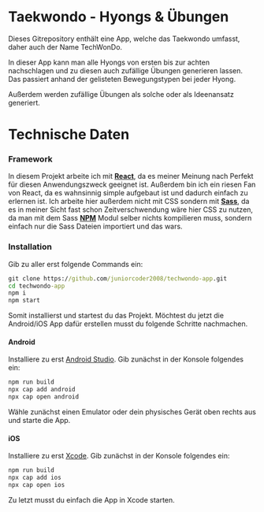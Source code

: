 # Taekwondo - Hyongs & Übungen
Dieses Gitrepository enthält eine App, welche das Taekwondo umfasst, daher auch der Name TechWonDo.

In dieser App kann man alle Hyongs von ersten bis zur achten nachschlagen und zu diesen auch zufällige Übungen generieren lassen. Das passiert anhand der gelisteten Bewegungstypen bei jeder Hyong.

Außerdem werden zufällige Übungen als solche oder als Ideenansatz generiert.


# Technische Daten
### Framework
In diesem Projekt arbeite ich mit __[React](https://reactjs.org/)__, da es meiner Meinung nach Perfekt für diesen Anwendungszweck geeignet ist. Außerdem bin ich ein riesen Fan von React, da es wahnsinnig simple aufgebaut ist und dadurch einfach zu erlernen ist.
Ich arbeite hier außerdem nicht mit CSS sondern mit __[Sass](https://sass-lang.com/)__, da es in meiner Sicht fast schon Zeitverschwendung wäre hier CSS zu nutzen, da man mit dem Sass __[NPM](https://www.npmjs.com/)__ Modul selber nichts kompilieren muss, sondern einfach nur die Sass Dateien importiert und das wars.

### Installation
Gib zu aller erst folgende Commands ein:
```cmd
git clone https://github.com/juniorcoder2008/techwondo-app.git
cd techwondo-app
npm i
npm start
```
Somit installierst und startest du das Projekt.
Möchtest du jetzt die Android/iOS App dafür erstellen musst du folgende Schritte nachmachen.

#### Android
Installiere zu erst [Android Studio](https://developer.android.com/studio?hl=de&gclid=CjwKCAiA6seQBhAfEiwAvPqu1-k-bqLjwtOXhSO8_pjaAhWZZiK3Y3WyN608uh6k9cqirCCLkmva9RoCDhIQAvD_BwE&gclsrc=aw.ds). Gib zunächst in der Konsole folgendes ein:
```cmd
npm run build
npx cap add android
npx cap open android
```
Wähle zunächst einen Emulator oder dein physisches Gerät oben rechts aus und starte die App.

#### iOS
Installiere zu erst [Xcode](https://apps.apple.com/de/app/xcode/id497799835?mt=12). Gib zunächst in der Konsole folgendes ein:
```cmd
npm run build
npx cap add ios
npx cap open ios
```
Zu letzt musst du einfach die App in Xcode starten.
